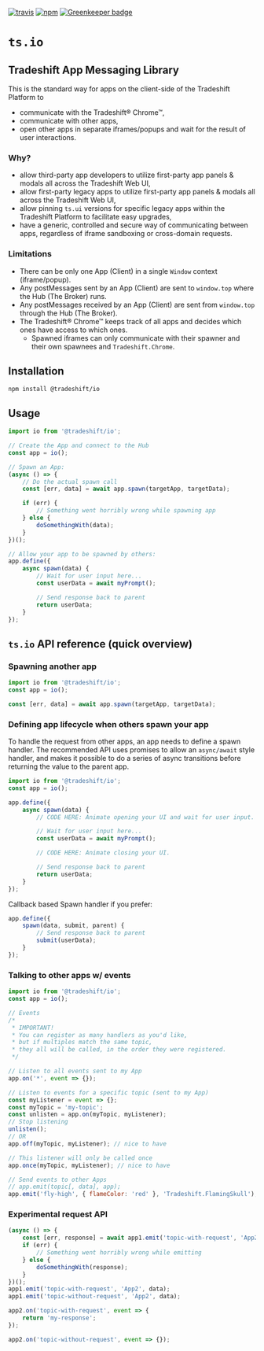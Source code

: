 [![travis](https://travis-ci.org/Tradeshift/io.svg?branch=master)](https://travis-ci.org/Tradeshift/io) [![npm](https://img.shields.io/npm/v/@tradeshift/io.svg)](https://npmjs.org/package/@tradeshift/io) [![Greenkeeper badge](https://badges.greenkeeper.io/Tradeshift/io.svg)](https://greenkeeper.io/)

# `ts.io`

## Tradeshift App Messaging Library

This is the standard way for apps on the client-side of the Tradeshift Platform to

- communicate with the Tradeshift® Chrome™,
- communicate with other apps,
- open other apps in separate iframes/popups and wait for the result of user interactions.

### Why?

- allow third-party app developers to utilize first-party app panels & modals all across the Tradeshift Web UI,
- allow first-party legacy apps to utilize first-party app panels & modals all across the Tradeshift Web UI,
- allow pinning `ts.ui` versions for specific legacy apps within the Tradeshift Platform to facilitate easy upgrades,
- have a generic, controlled and secure way of communicating between apps, regardless of iframe sandboxing or cross-domain requests.

### Limitations

- There can be only one App (Client) in a single `Window` context (iframe/popup).
- Any postMessages sent by an App (Client) are sent to `window.top` where the Hub (The Broker) runs.
- Any postMessages received by an App (Client) are sent from `window.top` through the Hub (The Broker).
- The Tradeshift® Chrome™ keeps track of all apps and decides which ones have access to which ones.
  - Spawned iframes can only communicate with their spawner and their own spawnees and `Tradeshift.Chrome`.

## Installation

```
npm install @tradeshift/io
```

## Usage

```js
import io from '@tradeshift/io';

// Create the App and connect to the Hub
const app = io();

// Spawn an App:
(async () => {
	// Do the actual spawn call
	const [err, data] = await app.spawn(targetApp, targetData);

	if (err) {
		// Something went horribly wrong while spawning app
	} else {
		doSomethingWith(data);
	}
})();

// Allow your app to be spawned by others:
app.define({
	async spawn(data) {
		// Wait for user input here...
		const userData = await myPrompt();

		// Send response back to parent
		return userData;
	}
});
```

## `ts.io` API reference (quick overview)

### Spawning another app

```js
import io from '@tradeshift/io';
const app = io();

const [err, data] = await app.spawn(targetApp, targetData);
```

### Defining app lifecycle when others spawn your app

To handle the request from other apps, an app needs to define a spawn handler. The recommended API uses promises to allow an `async/await` style handler, and makes it possible to do a series of async transitions before returning the value to the parent app.

```js
import io from '@tradeshift/io';
const app = io();

app.define({
	async spawn(data) {
		// CODE HERE: Animate opening your UI and wait for user input.

		// Wait for user input here...
		const userData = await myPrompt();

		// CODE HERE: Animate closing your UI.

		// Send response back to parent
		return userData;
	}
});
```

Callback based Spawn handler if you prefer:

```js
app.define({
	spawn(data, submit, parent) {
		// Send response back to parent
		submit(userData);
	}
});
```

### Talking to other apps w/ events

```js
import io from '@tradeshift/io';
const app = io();

// Events
/*
 * IMPORTANT!
 * You can register as many handlers as you'd like,
 * but if multiples match the same topic,
 * they all will be called, in the order they were registered.
 */

// Listen to all events sent to my App
app.on('*', event => {});

// Listen to events for a specific topic (sent to my App)
const myListener = event => {};
const myTopic = 'my-topic';
const unlisten = app.on(myTopic, myListener);
// Stop listening
unlisten();
// OR
app.off(myTopic, myListener); // nice to have

// This listener will only be called once
app.once(myTopic, myListener); // nice to have

// Send events to other Apps
// app.emit(topic[, data], app);
app.emit('fly-high', { flameColor: 'red' }, 'Tradeshift.FlamingSkull');
```

### Experimental request API

```js
(async () => {
	const [err, response] = await app1.emit('topic-with-request', 'App2', data);
	if (err) {
		// Something went horribly wrong while emitting
	} else {
		doSomethingWith(response);
	}
})();
app1.emit('topic-with-request', 'App2', data);
app1.emit('topic-without-request', 'App2', data);

app2.on('topic-with-request', event => {
	return 'my-response';
});

app2.on('topic-without-request', event => {});
```

<!--
# WARNING

# DO NOT READ BELOW THIS LINE

## YOU WILL BE CONFUSED

### IT DOES NOT CONCERN YOU

### In the frame/window of the Tradeshift® Chrome™

```js
import io from '@tradeshift/io';

// Create The Hub
const hub = io({
  appByWindow(win) {
    return app;
  },
  windowByApp(app, sourceWindow) {
    return win;
  },
  handleAppTimeout(app, win) {},
  handleAppSpawn(app, parentApp) {},
  handleAppSubmit(app, parentApp, data) {}
});

// Terminate App Instance in target Window
hub.forgetApp(win);

// Create App (a client) for the Tradeshift® Chrome™ and connect to Hub (The Broker)
const top = hub.top();
top.on('*', event => {
  // Handle events sent to 'Tradeshift.Chrome'
});
```
-->
